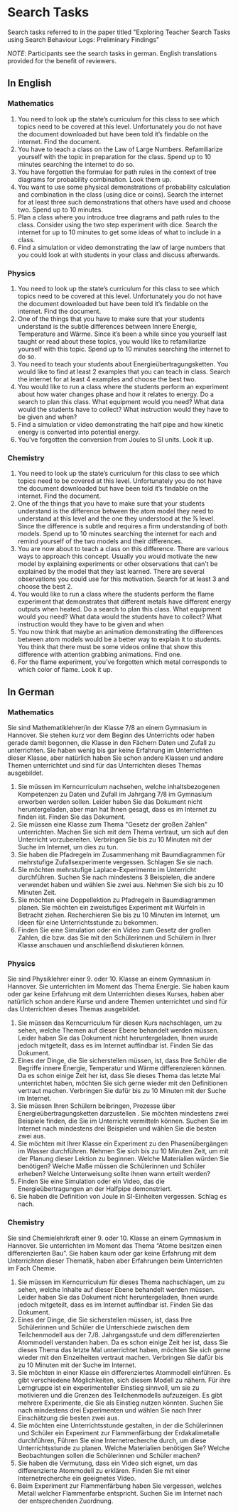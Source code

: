 # Search Tasks

Search tasks referred to in the paper titled "Exploring Teacher Search Tasks using Search Behaviour Logs: Preliminary Findings"

*NOTE*: Participants see the search tasks in german. English translations provided for the benefit of reviewers.

## In English

### Mathematics

1. You need to look up the state’s curriculum for this class to see which topics need to be covered at this level. Unfortunately you do not have the document downloaded but have been told it’s findable on the internet. Find the document.
1. You have to teach a class on the Law of Large Numbers. Refamiliarize yourself with the topic in preparation for the class. Spend up to 10 minutes searching the internet to do so.
1. You have forgotten the formulae for path rules in the context of tree diagrams for probability combination. Look them up.
1. You want to use some physical demonstrations of probability calculation and combination in the class (using dice or coins). Search the internet for at least three such demonstrations that others have used and choose two. Spend up to 10 minutes.
1. Plan a class where you introduce tree diagrams and path rules to the class. Consider using the two step experiment with dice. Search the internet for up to 10 minutes to get some ideas of what to include in a class.
1. Find a simulation or video demonstrating the law of large numbers that you could look at with students in your class and discuss afterwards.

### Physics

1. You need to look up the state’s curriculum for this class to see which topics need to be covered at this level. Unfortunately you do not have the document downloaded but have been told it’s findable on the internet. Find the document.
2. One of the things that you have to make sure that your students understand is the subtle differences between Innere Energie, Temperature and Wärme. Since it’s been a while since you yourself last taught or read about these topics, you would like to refamiliarize yourself with this topic. Spend up to 10 minutes searching the internet to do so.
3. You need to teach your students about Energieübertragungsketten. You would like to find at least 2 examples that you can teach in class. Search the internet for at least 4 examples and choose the best two.
4. You would like to run a class where the students perform an experiment about how water changes phase and how it relates to energy. Do a search to plan this class. What equipment would you need? What data would the students have to collect? What instruction would they have to be given and when?
5. Find a simulation or video demonstrating the half pipe and how kinetic energy is converted into potential energy.
6. You’ve forgotten the conversion from Joules to SI units. Look it up.


### Chemistry


1. You need to look up the state’s curriculum for this class to see which topics need to be covered at this level. Unfortunately you do not have the document downloaded but have been told it’s findable on the internet. Find the document.
2. One of the things that you have to make sure that your students understand is the difference between the atom model they need to understand at this level and the one they understood at the ⅞ level. Since the difference is subtle and requires a firm understanding of both models. Spend up to 10 minutes searching the internet for each and remind yourself of the two models and their differences.
3. You are now about to teach a class on this difference. There are various ways to approach this concept. Usually you would motivate the new model by explaining experiments or other observations that can’t be explained by the model that they last learned. There are several observations you could use for this motivation. Search for at least 3 and choose the best 2.
4. You would like to run a class where the students perform the flame experiment that demonstrates that different metals have different energy outputs when heated. Do a search to plan this class. What equipment would you need? What data would the students have to collect? What instruction would they have to be given and when
5. You now think that maybe an animation demonstrating the differences between atom models would be a better way to explain it to students. You think that there must be some videos online that show this difference with attention grabbing animations. Find one.
6. For the flame experiment, you’ve forgotten which metal corresponds to which color of flame. Look it up.

## In German

### Mathematics

Sie sind Mathematiklehrer/in der Klasse 7/8 an einem Gymnasium in Hannover. Sie stehen kurz vor dem Beginn des Unterrichts oder haben gerade damit begonnen, die Klasse in den Fächern Daten und Zufall zu unterrichten. Sie haben wenig bis gar keine Erfahrung im Unterrichten dieser Klasse, aber natürlich haben Sie schon andere Klassen und andere Themen unterrichtet und sind für das Unterrichten dieses Themas ausgebildet.

1. Sie müssen im Kerncurriculum nachsehen, welche inhaltsbezogenen Kompetenzen zu Daten und Zufall im Jahrgang 7/8 im Gymnasium erworben werden sollen. Leider haben Sie das Dokument nicht heruntergeladen, aber man hat Ihnen gesagt, dass es im Internet zu finden ist. Finden Sie das Dokument.
2. Sie müssen eine Klasse zum Thema "Gesetz der großen Zahlen" unterrichten. Machen Sie sich mit dem Thema vertraut, um sich auf den Unterricht vorzubereiten. Verbringen Sie bis zu 10 Minuten mit der Suche im Internet, um dies zu tun.
3. Sie haben die Pfadregeln im Zusammenhang mit Baumdiagrammen für mehrstufige Zufallsexperimente vergessen. Schlagen Sie sie nach.
4. Sie möchten mehrstufige Laplace-Experimente im Unterricht durchführen. Suchen Sie nach mindestens 3 Beispielen, die andere verwendet haben und wählen Sie zwei aus. Nehmen Sie sich bis zu 10 Minuten Zeit.
5. Sie möchten eine Doppellektion zu Pfadregeln in Baumdiagrammen planen. Sie möchten ein zweistufiges Experiment mit Würfeln in Betracht ziehen. Recherchieren Sie bis zu 10 Minuten im Internet, um Ideen für eine Unterrichtsstunde zu bekommen.
6. Finden Sie eine Simulation oder ein Video zum Gesetz der großen Zahlen, die bzw. das Sie mit den Schülerinnen und Schülern in Ihrer Klasse anschauen und anschließend diskutieren können.


### Physics

Sie sind Physiklehrer einer 9. oder 10. Klasse an einem Gymnasium in Hannover. Sie unterrichten im Moment das Thema Energie. Sie haben kaum oder gar keine Erfahrung mit dem Unterrichten dieses Kurses, haben aber natürlich schon andere Kurse und andere Themen unterrichtet und sind für das Unterrichten dieses Themas ausgebildet.

1. Sie müssen das Kerncurriculum für diesen Kurs nachschlagen, um zu sehen, welche Themen auf dieser Ebene behandelt werden müssen. Leider haben Sie das Dokument nicht heruntergeladen, Ihnen wurde jedoch mitgeteilt, dass es im Internet auffindbar ist. Finden Sie das Dokument.
2. Eines der Dinge, die Sie sicherstellen müssen, ist, dass Ihre Schüler die Begriffe innere Energie, Temperatur und Wärme differenzieren können. Da es schon einige Zeit her ist, dass Sie dieses Thema das letzte Mal unterrichtet haben, möchten Sie sich gerne wieder mit den Definitionen vertraut machen. Verbringen Sie dafür bis zu 10 Minuten mit der Suche im Internet.
3. Sie müssen Ihren Schülern beibringen, Prozesse über  Energieübertragungsketten darzustellen . Sie möchten mindestens zwei Beispiele finden, die Sie im Unterricht vermitteln können. Suchen Sie im Internet nach mindestens drei Beispielen und wählen Sie die besten zwei aus.
4. Sie möchten mit Ihrer Klasse ein Experiment zu den Phasenübergängen im Wasser durchführen. Nehmen Sie sich bis zu 10 Minuten Zeit, um mit der Planung dieser Lektion zu beginnen. Welche Materialien würden Sie benötigen? Welche Maße müssen die Schülerinnen und Schüler erheben? Welche Unterweisung sollte ihnen wann erteilt werden?
5. Finden Sie eine Simulation oder ein Video, das die Energieübertragungen an der Halfpipe demonstriert.
6. Sie haben die Definition von Joule in SI-Einheiten vergessen. Schlag es nach.

### Chemistry

Sie sind Chemielehrkraft einer 9. oder 10. Klasse an einem Gymnasium in Hannover. Sie unterrichten im Moment das Thema “Atome besitzen einen differenzierten Bau”. Sie haben kaum oder gar keine Erfahrung mit dem Unterrichten dieser Thematik, haben aber Erfahrungen beim Unterrichten im Fach Chemie.

1. Sie müssen im Kerncurriculum für dieses Thema nachschlagen, um zu sehen, welche Inhalte auf dieser Ebene behandelt werden müssen. Leider haben Sie das Dokument nicht heruntergeladen, Ihnen wurde jedoch mitgeteilt, dass es im Internet auffindbar ist. Finden Sie das Dokument.
2. Eines der Dinge, die Sie sicherstellen müssen, ist, dass Ihre Schülerinnen und Schüler die Unterschiede zwischen dem Teilchenmodell aus der 7./8. Jahrgangsstufe und dem differenzierten Atommodell  verstanden haben. Da es schon einige Zeit her ist, dass Sie dieses Thema das letzte Mal unterrichtet haben, möchten Sie sich gerne wieder mit den Einzelheiten  vertraut machen. Verbringen Sie dafür bis zu 10 Minuten mit der Suche im Internet.
3. Sie möchten in einer Klasse ein differenziertes Atommodell einführen. Es gibt verschiedene Möglichkeiten, sich diesem Modell zu nähern. Für ihre Lerngruppe ist ein experimenteller Einstieg sinnvoll, um sie zu motivieren und die Grenzen des Teilchenmodells aufzuzeigen. Es gibt mehrere Experimente, die Sie als Einstieg nutzen könnten. Suchen Sie nach mindestens drei Experimenten und wählen Sie nach Ihrer Einschätzung die besten zwei aus.
4. Sie möchten eine Unterrichtsstunde gestalten, in der die Schülerinnen und Schüler ein Experiment zur Flammenfärbung der Erdakalimetalle durchführen, Führen Sie eine Internetrecherche durch, um diese  Unterrichtsstunde zu planen. Welche Materialien benötigen Sie? Welche Beobachtungen sollen die Schülerinnen und Schüler machen?
5. Sie haben die Vermutung, dass ein Video sich eignet, um das  differenzierte Atommodell zu erklären. Finden Sie mit einer Internetrecherche ein geeignetes Video.
6. Beim Experiment zur Flammenfärbung haben Sie vergessen, welches Metall welcher Flammenfarbe entspricht. Suchen Sie im Internet nach der entsprechenden Zuordnung.


